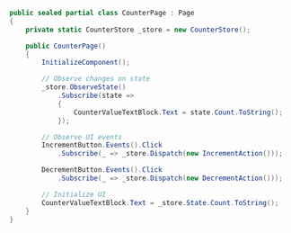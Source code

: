 ﻿```csharp
public sealed partial class CounterPage : Page
{
    private static CounterStore _store = new CounterStore();

    public CounterPage()
    {
        InitializeComponent();

        // Observe changes on state
        _store.ObserveState()
            .Subscribe(state =>
            {
                CounterValueTextBlock.Text = state.Count.ToString();
            });

        // Observe UI events
        IncrementButton.Events().Click
            .Subscribe(_ => _store.Dispatch(new IncrementAction()));

        DecrementButton.Events().Click
            .Subscribe(_ => _store.Dispatch(new DecrementAction()));

        // Initialize UI
        CounterValueTextBlock.Text = _store.State.Count.ToString();
    }
}
```